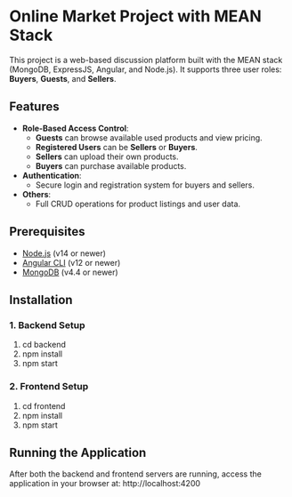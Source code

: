# Online Market Project with MEAN Stack

This project is a web-based discussion platform built with the MEAN stack (MongoDB, ExpressJS, Angular, and Node.js). It supports three user roles: **Buyers**, **Guests**, and **Sellers**.

## Features

- **Role-Based Access Control**:
  - **Guests** can browse available used products and view pricing.
  - **Registered Users** can be **Sellers** or **Buyers**.
  - **Sellers** can upload their own products.
  - **Buyers** can purchase available products.
- **Authentication**:
  - Secure login and registration system for buyers and sellers.
- **Others**:
  - Full CRUD operations for product listings and user data.

## Prerequisites
- [Node.js](https://nodejs.org/) (v14 or newer)
- [Angular CLI](https://angular.io/cli) (v12 or newer)
- [MongoDB](https://www.mongodb.com/) (v4.4 or newer)

## Installation

### 1. Backend Setup
  1. cd backend
  2. npm install
  3. npm start

### 2. Frontend Setup
  1. cd frontend
  2. npm install
  3. npm start

## Running the Application
After both the backend and frontend servers are running, access the application in your browser at: http://localhost:4200

